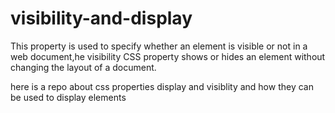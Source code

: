# visibility-and-display

This property is used to specify whether an element is visible or not in a web document,he visibility CSS property shows or hides an element without changing the layout of a document.

here is a repo about css properties display and visiblity and how they can be used to display elements
